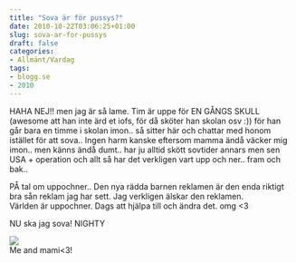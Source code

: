```yaml
---
title: "Sova är för pussys?"
date: 2010-10-22T03:06:25+01:00
slug: sova-ar-for-pussys
draft: false
categories:
- Allmänt/Vardag
tags:
- blogg.se
- 2010
---
```

HAHA NEJ!! men jag är så lame. Tim är uppe för EN GÅNGS SKULL (awesome att han inte ärd et iofs, för då sköter han skolan osv :)) för han går bara en timme i skolan imon.. så sitter här och chattar med honom istället för att sova.. Ingen harm kanske eftersom mamma ändå väcker mig imon.. men känns ändå dumt.. har ju alltid skött sovtider annars men sen USA + operation och allt så har det verkligen vart upp och ner.. fram och bak..  
  
PÅ tal om uppochner.. Den nya rädda barnen reklamen är den enda riktigt bra sån reklam jag har sett. Jag verkligen älskar den reklamen.  
Världen är uppochner. Dags att hjälpa till och ändra det. omg <3  
  
NU ska jag sova! NIGHTY  
  
  
![](/assets/images/blogg.se/bild056_18642059.jpg)  
Me and mami<3!
